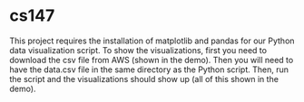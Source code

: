 # cs147

This project requires the installation of matplotlib and pandas for our Python data visualization script. To show the visualizations, first you need to download the csv file from AWS (shown in the demo). Then you will need to have the data.csv file in the same directory as the Python script. Then, run the script and the visualizations should show up (all of this shown in the demo).
